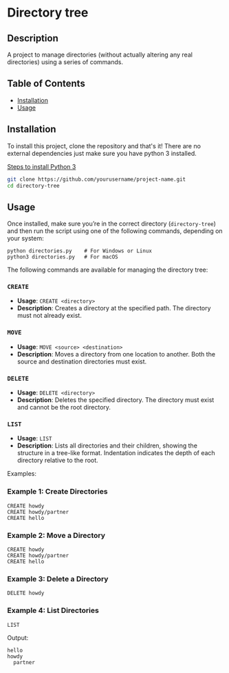 # Directory tree

## Description
A project to manage directories (without actually altering any real directories) using a series of commands.

## Table of Contents
- [Installation](#installation)
- [Usage](#usage)

## Installation 
To install this project, clone the repository and that's it! There are no external dependencies just make sure you have python 3 installed.

[Steps to install Python 3](https://docs.python.org/3/using/index.html)

```bash
git clone https://github.com/yourusername/project-name.git
cd directory-tree
```


## Usage
Once installed, make sure you’re in the correct directory (`directory-tree`) and then run the script using one of the following commands, depending on your system:

```
python directories.py    # For Windows or Linux
python3 directories.py   # For macOS
```


The following commands are available for managing the directory tree:
### `CREATE`
- **Usage**: `CREATE <directory>`
- **Description**: Creates a directory at the specified path. The directory must not already exist.

### `MOVE`
- **Usage**: `MOVE <source> <destination>`
- **Description**: Moves a directory from one location to another. Both the source and destination directories must exist.

### `DELETE`
- **Usage**: `DELETE <directory>`
- **Description**: Deletes the specified directory. The directory must exist and cannot be the root directory.

### `LIST`
- **Usage**: `LIST`
- **Description**: Lists all directories and their children, showing the structure in a tree-like format. Indentation indicates the depth of each directory relative to the root.


Examples:
### Example 1: Create Directories
```
CREATE howdy
CREATE howdy/partner
CREATE hello
```

### Example 2: Move a Directory
```
CREATE howdy
CREATE howdy/partner
CREATE hello
```

### Example 3: Delete a Directory
```
DELETE howdy
```

### Example 4: List Directories
```
LIST

```

Output:

```
hello
howdy
  partner

```
